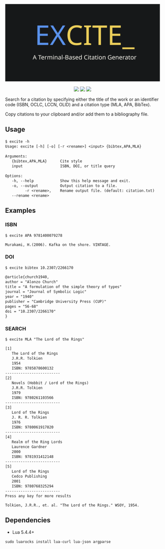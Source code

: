 
![Logo](logo.png)
<center>

![](https://img.shields.io/github/license/nshan651/excite)
![](https://img.shields.io/github/last-commit/nshan651/excite)
![](https://img.shields.io/github/actions/workflow/status/nshan651/excite/build-and-test.yml)
</center>

Search for a citation by specifying either the title of the work or an identifier code (ISBN, OCLC, LCCN, OLID) and a citation type (MLA, APA, BibTex). 

Copy citations to your clipboard and/or add them to a bibliography file.

## Usage

``` 
$ excite -h
Usage: excite [-h] [-o] [-r <rename>] <input> {bibtex,APA,MLA}

Arguments:
   {bibtex,APA,MLA}      Cite style
   input                 ISBN, DOI, or title query

Options:
   -h, --help            Show this help message and exit.
   -o, --output          Output citation to a file.
         -r <rename>,    Rename output file. (default: citation.txt)
   --rename <rename>
```

## Examples

### ISBN

```
$ excite APA 9781400079278
```
```
Murakami, H.(2006). Kafka on the shore. VINTAGE.
```

### DOI

``` 
$ excite bibtex 10.2307/2266170
```
```
@article{church1940,
author = "Alonzo Church"
title = "A formulation of the simple theory of types"
journal = "Journal of Symbolic Logic"
year = "1940"
publisher = "Cambridge University Press (CUP)"
pages = "56-68"
doi = "10.2307/2266170"
}
```

### SEARCH

```
$ excite MLA "The Lord of the Rings"
```
```
[1]
   The Lord of the Rings
   J.R.R. Tolkien
   1954
   ISBN: 9785878600132
-------------------------
[2]
   Novels (Hobbit / Lord of the Rings)
   J.R.R. Tolkien
   1979
   ISBN: 9780261103566
-------------------------
[3]
   Lord of the Rings
   J. R. R. Tolkien
   1976
   ISBN: 9780061917820
-------------------------
[4]
   Realm of the Ring Lords
   Laurence Gardner
   2000
   ISBN: 9781931412148
-------------------------
[5]
   Lord of the Rings
   Cedco Publishing
   2001
   ISBN: 9780768325294
-------------------------
Press any key for more results
```
```
Tolkien, J.R.R., et. al. "The Lord of the Rings." WSOY, 1954.
```

## Dependencies

* Lua 5.4.4+

``` 
sudo luarocks install lua-curl lua-json argparse
```
